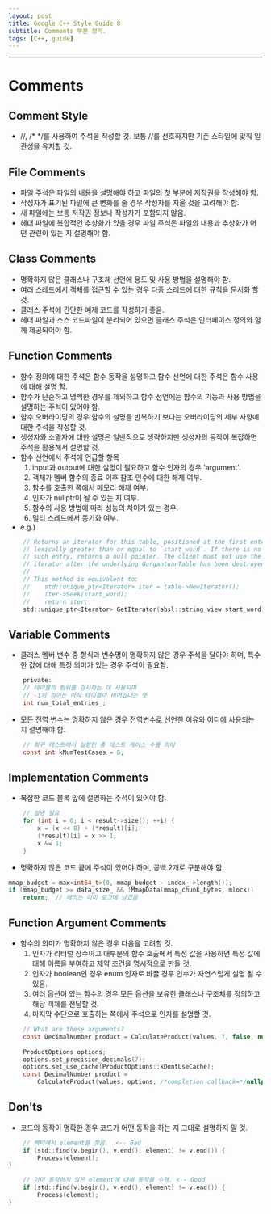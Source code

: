 ```yaml
---
layout: post
title: Google C++ Style Guide 8
subtitle: Comments 부분 정리.
tags: [C++, guide]
---
```


-------------

# Comments
## Comment Style
- \/\/, /\* \*/를 사용하여 주석을 작성할 것. 보통 \/\/를 선호하지만 기존 스타일에 맞춰 일관성을 유지할 것.

## File Comments
- 파일 주석은 파일의 내용을 설명해야 하고 파일의 첫 부분에 저작권을 작성해야 함.
- 작성자가 표기된 파일에 큰 변화를 줄 경우 작성자를 지울 것을 고려해야 함.
- 새 파일에는 보통 저작권 정보나 작성자가 포함되지 않음.
- 헤더 파일에 복합적인 추상화가 있을 경우 파일 주석은 파일의 내용과 추상화가 어떤 관련이 있는 지 설명해야 함.

## Class Comments
- 명확하지 않은 클래스나 구조체 선언에 용도 및 사용 방법을 설명해야 함.
- 여러 스레드에서 객체를 접근할 수 있는 경우 다중 스레드에 대한 규칙을 문서화 할 것.
- 클래스 주석에 간단한 예제 코드를 작성하기 좋음.
- 헤더 파일과 소스 코드파일이 분리되어 있으면 클래스 주석은 인터페이스 정의와 함께 제공되어야 함.

## Function Comments
- 함수 정의에 대한 주석은 함수 동작을 설명하고 함수 선언에 대한 주석은 함수 사용에 대해 설명 함.
- 함수가 단순하고 명백한 경우를 제외하고 함수 선언에는 함수의 기능과 사용 방법을 설명하는 주석이 있어야 함.
- 함수 오버라이딩의 경우 함수의 설명을 반복하기 보다는 오버라이딩의 세부 사항에 대한 주석을 작성할 것.
- 생성자와 소멸자에 대한 설명은 일반적으로 생략하지만 생성자의 동작이 복잡하면 주석을 활용해서 설명할 것.
- 함수 선언에서 주석에 언급할 항목
    1. input과 output에 대한 설명이 필요하고 함수 인자의 경우 \'argument\'.
	2. 객체가 멤버 함수의 종료 이후 참조 인수에 대한 해제 여부.
	3. 함수를 호출한 쪽에서 메모리 해제 여부.
	4. 인자가 nullptr이 될 수 있는 지 여부.
	5. 함수의 사용 방법에 따라 성능의 차이가 있는 경우.
	6. 멀티 스레드에서 동기화 여부.
- e.g.)
~~~C
    // Returns an iterator for this table, positioned at the first entry
    // lexically greater than or equal to `start_word`. If there is no
    // such entry, returns a null pointer. The client must not use the
    // iterator after the underlying GargantuanTable has been destroyed.
    //
    // This method is equivalent to:
    //    std::unique_ptr<Iterator> iter = table->NewIterator();
    //    iter->Seek(start_word);
    //    return iter;
    std::unique_ptr<Iterator> GetIterator(absl::string_view start_word) const;
~~~

## Variable Comments
- 클래스 멤버 변수 중 형식과 변수명이 명확하지 않은 경우 주석을 달아야 하며, 특수한 값에 대해 특정 의미가 있는 경우 주석이 필요함.
~~~C
    private:
    // 테이블의 범위를 검사하는 데 사용되며
    // -1의 의미는 아직 테이블이 비어있다는 뜻
    int num_total_entries_;
~~~
- 모든 전역 변수는 명확하지 않은 경우 전역변수로 선언한 이유와 어디에 사용되는 지 설명해야 함.
~~~C
    // 회귀 테스트에서 실행한 총 테스트 케이스 수를 의미
    const int kNumTestCases = 6;
~~~

## Implementation Comments
- 복잡한 코드 블록 앞에 설명하는 주석이 있어야 함.
~~~C
    // 설명 필요
    for (int i = 0; i < result->size(); ++i) {
        x = (x << 8) + (*result)[i];
        (*result)[i] = x >> 1;
        x &= 1;
    }
~~~

- 명확하지 않은 코드 끝에 주석이 있어야 하며, 공백 2개로 구분해야 함.
~~~C
mmap_budget = max<int64_t>(0, mmap_budget - index_->length());
if (mmap_budget >= data_size_ && !MmapData(mmap_chunk_bytes, mlock))
    return;  // 에러는 이미 로그에 남겼음
~~~

## Function Argument Comments
- 함수의 의미가 명확하지 않은 경우 다음을 고려할 것.
    1. 인자가 리터럴 상수이고 대부분의 함수 호출에서 특정 값을 사용하면 특정 값에 대해 이름을 부여하고 제약 조건을 명시적으로 만들 것.
    2. 인자가 boolean인 경우 enum 인자로 바꿀 경우 인수가 자연스럽게 설명 될 수 있음.
    3. 여러 옵션이 있는 함수의 경우 모든 옵션을 보유한 클래스나 구조체를 정의하고 해당 객체를 전달할 것.
    4. 마지막 수단으로 호출하는 쪽에서 주석으로 인자를 설명할 것.
~~~C
    // What are these arguments?
    const DecimalNumber product = CalculateProduct(values, 7, false, nullptr);
	
    ProductOptions options;
    options.set_precision_decimals(7);
    options.set_use_cache(ProductOptions::kDontUseCache);
    const DecimalNumber product =
        CalculateProduct(values, options, /*completion_callback=*/nullptr);
~~~

## Don'ts
- 코드의 동작이 명확한 경우 코드가 어떤 동작을 하는 지 그대로 설명하지 말 것.
~~~C
    // 벡터에서 element를 찾음.  <-- Bad
    if (std::find(v.begin(), v.end(), element) != v.end()) {
        Process(element);
}

    // 이미 동작하지 않은 element에 대해 동작을 수행. <-- Good
    if (std::find(v.begin(), v.end(), element) != v.end()) {
        Process(element);
}
~~~